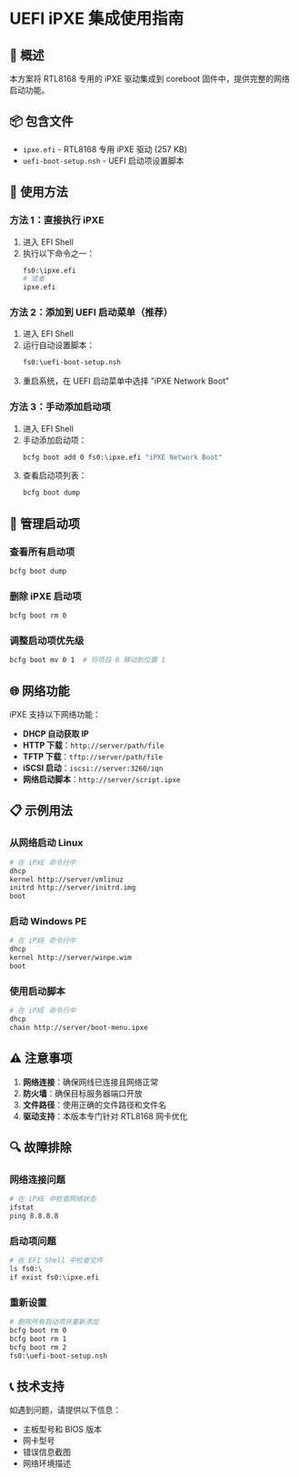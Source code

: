 # UEFI iPXE 集成使用指南

## 🎯 概述

本方案将 RTL8168 专用的 iPXE 驱动集成到 coreboot 固件中，提供完整的网络启动功能。

## 📦 包含文件

- `ipxe.efi` - RTL8168 专用 iPXE 驱动 (257 KB)
- `uefi-boot-setup.nsh` - UEFI 启动项设置脚本

## 🚀 使用方法

### 方法 1：直接执行 iPXE

1. 进入 EFI Shell
2. 执行以下命令之一：
   ```bash
   fs0:\ipxe.efi
   # 或者
   ipxe.efi
   ```

### 方法 2：添加到 UEFI 启动菜单（推荐）

1. 进入 EFI Shell
2. 运行自动设置脚本：
   ```bash
   fs0:\uefi-boot-setup.nsh
   ```
3. 重启系统，在 UEFI 启动菜单中选择 "iPXE Network Boot"

### 方法 3：手动添加启动项

1. 进入 EFI Shell
2. 手动添加启动项：
   ```bash
   bcfg boot add 0 fs0:\ipxe.efi "iPXE Network Boot"
   ```
3. 查看启动项列表：
   ```bash
   bcfg boot dump
   ```

## 🔧 管理启动项

### 查看所有启动项
```bash
bcfg boot dump
```

### 删除 iPXE 启动项
```bash
bcfg boot rm 0
```

### 调整启动项优先级
```bash
bcfg boot mv 0 1  # 将项目 0 移动到位置 1
```

## 🌐 网络功能

iPXE 支持以下网络功能：

- **DHCP 自动获取 IP**
- **HTTP 下载**：`http://server/path/file`
- **TFTP 下载**：`tftp://server/path/file`
- **iSCSI 启动**：`iscsi://server:3260/iqn`
- **网络启动脚本**：`http://server/script.ipxe`

## 📋 示例用法

### 从网络启动 Linux
```bash
# 在 iPXE 命令行中
dhcp
kernel http://server/vmlinuz
initrd http://server/initrd.img
boot
```

### 启动 Windows PE
```bash
# 在 iPXE 命令行中
dhcp
kernel http://server/winpe.wim
boot
```

### 使用启动脚本
```bash
# 在 iPXE 命令行中
dhcp
chain http://server/boot-menu.ipxe
```

## ⚠️ 注意事项

1. **网络连接**：确保网线已连接且网络正常
2. **防火墙**：确保目标服务器端口开放
3. **文件路径**：使用正确的文件路径和文件名
4. **驱动支持**：本版本专门针对 RTL8168 网卡优化

## 🔍 故障排除

### 网络连接问题
```bash
# 在 iPXE 中检查网络状态
ifstat
ping 8.8.8.8
```

### 启动项问题
```bash
# 在 EFI Shell 中检查文件
ls fs0:\
if exist fs0:\ipxe.efi
```

### 重新设置
```bash
# 删除所有启动项并重新添加
bcfg boot rm 0
bcfg boot rm 1
bcfg boot rm 2
fs0:\uefi-boot-setup.nsh
```

## 📞 技术支持

如遇到问题，请提供以下信息：
- 主板型号和 BIOS 版本
- 网卡型号
- 错误信息截图
- 网络环境描述
